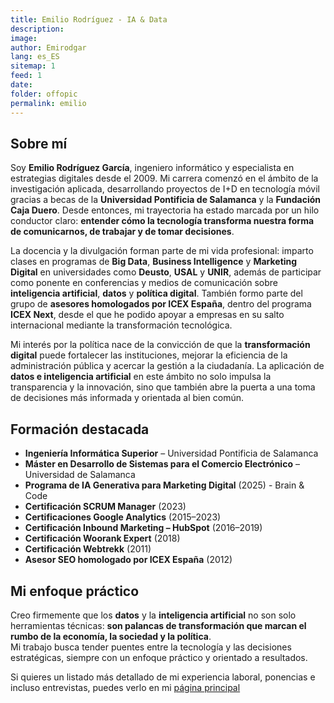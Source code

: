 ```yaml
---
title: Emilio Rodríguez - IA & Data
description: 
image: 
author: Emirodgar
lang: es_ES
sitemap: 1
feed: 1
date: 
folder: offopic
permalink: emilio
---
```


## Sobre mí  

Soy **Emilio Rodríguez García**, ingeniero informático y especialista en estrategias digitales desde el 2009.
Mi carrera comenzó en el ámbito de la investigación aplicada, desarrollando proyectos de I+D en tecnología móvil gracias a becas de la **Universidad Pontificia de Salamanca** y la **Fundación Caja Duero**. Desde entonces, mi trayectoria ha estado marcada por un hilo conductor claro: **entender cómo la tecnología transforma nuestra forma de comunicarnos, de trabajar y de tomar decisiones**.  

La docencia y la divulgación forman parte de mi vida profesional: imparto clases en programas de **Big Data**, **Business Intelligence** y **Marketing Digital** en universidades como **Deusto**, **USAL** y **UNIR**, además de participar como ponente en conferencias y medios de comunicación sobre **inteligencia artificial**, **datos** y **política digital**. También formo parte del grupo de **asesores homologados por ICEX España**, dentro del programa **ICEX Next**, desde el que he podido apoyar a empresas en su salto internacional mediante la transformación tecnológica.  

Mi interés por la política nace de la convicción de que la **transformación digital** puede fortalecer las instituciones, mejorar la eficiencia de la administración pública y acercar la gestión a la ciudadanía. La aplicación de **datos e inteligencia artificial** en este ámbito no solo impulsa la transparencia y la innovación, sino que también abre la puerta a una toma de decisiones más informada y orientada al bien común.  
 

## Formación destacada  

- **Ingeniería Informática Superior** – Universidad Pontificia de Salamanca  
- **Máster en Desarrollo de Sistemas para el Comercio Electrónico** – Universidad de Salamanca  
- **Programa de IA Generativa para Marketing Digital** (2025)  - Brain & Code
- **Certificación SCRUM Manager** (2023)  
- **Certificaciones Google Analytics** (2015–2023)  
- **Certificación Inbound Marketing – HubSpot** (2016–2019)  
- **Certificación Woorank Expert** (2018)  
- **Certificación Webtrekk** (2011)  
- **Asesor SEO homologado por ICEX España** (2012)

## Mi enfoque práctico

Creo firmemente que los **datos** y la **inteligencia artificial** no son solo herramientas técnicas: **son palancas de transformación que marcan el rumbo de la economía, la sociedad y la política**.  
Mi trabajo busca tender puentes entre la tecnología y las decisiones estratégicas, siempre con un enfoque práctico y orientado a resultados. 

Si quieres un listado más detallado de mi experiencia laboral, ponencias e incluso entrevistas, puedes verlo en mi [página principal](https://emirodgar.com/emilio-rodriguez)
